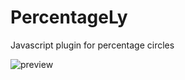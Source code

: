 # PercentageLy
Javascript plugin for percentage circles

![preview](https://user-images.githubusercontent.com/1441544/28685934-e43c2efc-72df-11e7-9ff4-586327c9b159.png)
